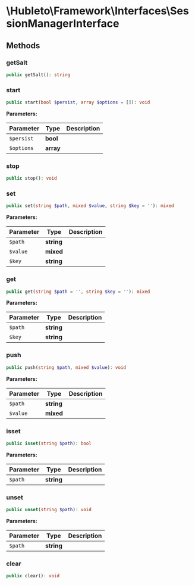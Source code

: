 
# \Hubleto\Framework\Interfaces\SessionManagerInterface

## Methods

### getSalt

```php
public getSalt(): string
```


### start

```php
public start(bool $persist, array $options = []): void
```

**Parameters:**

| Parameter  | Type      | Description |
|------------|-----------|-------------|
| `$persist` | **bool**  |             |
| `$options` | **array** |             |


### stop

```php
public stop(): void
```


### set

```php
public set(string $path, mixed $value, string $key = ''): mixed
```

**Parameters:**

| Parameter | Type       | Description |
|-----------|------------|-------------|
| `$path`   | **string** |             |
| `$value`  | **mixed**  |             |
| `$key`    | **string** |             |


### get

```php
public get(string $path = '', string $key = ''): mixed
```

**Parameters:**

| Parameter | Type       | Description |
|-----------|------------|-------------|
| `$path`   | **string** |             |
| `$key`    | **string** |             |


### push

```php
public push(string $path, mixed $value): void
```

**Parameters:**

| Parameter | Type       | Description |
|-----------|------------|-------------|
| `$path`   | **string** |             |
| `$value`  | **mixed**  |             |


### isset

```php
public isset(string $path): bool
```

**Parameters:**

| Parameter | Type       | Description |
|-----------|------------|-------------|
| `$path`   | **string** |             |


### unset

```php
public unset(string $path): void
```

**Parameters:**

| Parameter | Type       | Description |
|-----------|------------|-------------|
| `$path`   | **string** |             |


### clear

```php
public clear(): void
```

